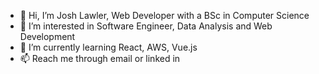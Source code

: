 - 👋 Hi, I’m Josh Lawler, Web Developer with a BSc in Computer Science
- 👀 I’m interested in Software Engineer, Data Analysis and Web Development
- 🌱 I’m currently learning React, AWS, Vue.js
- 📫 Reach me through email or linked in

<!---
GeekStreak/GeekStreak is a ✨ special ✨ repository because its `README.md` (this file) appears on your GitHub profile.
You can click the Preview link to take a look at your changes.
--->
